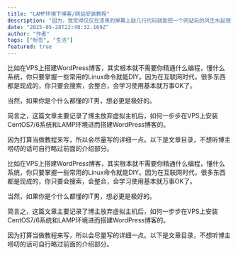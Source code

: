 ```yaml
---
title: "LAMP环境下博客/网站安装教程"
description: "因为，我觉得仅仅在漆黑的屏幕上敲几行代码就能把一个网站玩的风生水起很了不得，感觉有点黑客大神的气派。而那时我才刚刚开始研究独立博客和虚拟主机，还是个只知道使用简单办公软件的上班族"
date: "2025-05-28T22:40:32.169Z"
author: "作者"
tags: ["标签", "生活"]
featured: true
---
```

比如在VPS上搭建WordPress博客，其实根本就不需要你精通什么编程，懂什么系统，你只要掌握一些常用的Linux命令就能DIY。因为在互联网时代，很多东西都是现成的，你只要会搜索，会整合，会学习使用基本就万事OK了。

当然，如果你是个什么都懂的IT男，想必更是极好的。

简言之，这篇文章主要记录了博主放弃虚拟主机后，如何一步步在VPS上安装CentOS7/6系统和LAMP环境进而搭建WordPress博客的。

因为打算当做教程来写，所以会尽量写的详细一点。以下是文章目录，不想听博主唠叨的话可自行略过前面的介绍部分。

比如在VPS上搭建WordPress博客，其实根本就不需要你精通什么编程，懂什么系统，你只要掌握一些常用的Linux命令就能DIY。因为在互联网时代，很多东西都是现成的，你只要会搜索，会整合，会学习使用基本就万事OK了。

当然，如果你是个什么都懂的IT男，想必更是极好的。

简言之，这篇文章主要记录了博主放弃虚拟主机后，如何一步步在VPS上安装CentOS7/6系统和LAMP环境进而搭建WordPress博客的。

因为打算当做教程来写，所以会尽量写的详细一点。以下是文章目录，不想听博主唠叨的话可自行略过前面的介绍部分。

